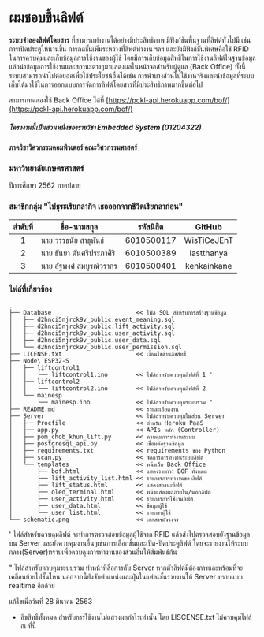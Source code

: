 # ผมชอบขึ้นลิฟต์
  **ระบบจำลองลิฟต์โดยสาร** ที่สามารถทำงานได้อย่างมีประสิทธิภาพ มีฟังก์ชันพื้นฐานที่ลิฟต์ทั่วไปมี เช่น การเปิดประตูให้นานขึ้น การกดชั้นเพิ่มระหว่างที่ลิฟต์ทำงาน ฯลฯ และยังมีฟังก์ชันพิเศษคือใช้ RFID ในการควบคุมและเก็บข้อมูลการใช้งานของผู้ใช้ โดยมีการเก็บข้อมูลสิทธิในการใช้งานลิฟต์ในฐานข้อมูล แล้วนำข้อมูลการใช้งานและสถานะต่างๆมาแสดงผลในหน้าจอสำหรับผู้ดูแล (Back Office) ทั้งนี้ระบบสามารถนำไปต่อยอดเพื่อใช้ประโยชน์อื่นได้เช่น การนำบางส่วนไปใช้งานจริงและนำข้อมูลที่ระบบเก็บได้มาใช้ในการออกแบบการจัดการลิฟต์โดยสารที่มีประสิทธิภาพมากขึ้นต่อไป

  สามารถทดลองใช้ Back Office ได้ที่ [https://pckl-api.herokuapp.com/bof/](https://pckl-api.herokuapp.com/bof/)




##### โครงงานนี้เป็นส่วนหนึ่งของรายวิชา Embedded System (01204322)
#### ภาควิชาวิศวกรรมคอมพิวเตอร์ คณะวิศวกรรมศาสตร์
### มหาวิทยาลัยเกษตรศาสตร์
ปีการศึกษา 2562 ภาคปลาย

### สมาชิกกลุ่ม "ไปธุระเรียกลากิจ เธอออกจากชีวิตเรียกลาก่อน"
ลำดับที่ | ชื่อ-นามสกุล | รหัสนิสิต | GitHub
:---:|---|---|:------:
1|นาย วรรธนัย สาธุพันธ์ | 6010500117 | WisTiCeJEnT |
2|นาย ธันยา ตันศรีประภาศิริ | 6010500389 | lastthanya |
3|นาย อัฐพงศ์ สมบูรณ์วรากร | 6010500401 | kenkainkane |

### ไฟล์ที่เกี่ยวข้อง
    .
    ├── Database                        << ไฟล์ SQL สำหรับการสร้างฐานข้อมูล
    │   ├── d2hnci5njrck9v_public.event_meaning.sql
    │   ├── d2hnci5njrck9v_public.lift_activity.sql
    │   ├── d2hnci5njrck9v_public.user_activity.sql
    │   ├── d2hnci5njrck9v_public.user_data.sql
    │   └── d2hnci5njrck9v_public.user_permission.sql
    ├── LICENSE.txt                     << เงื่อนไขด้านลิขสิทธิ์
    ├── Node\ ESP32-S
    │   ├── liftcontrol1
    │   │   └── liftcontrol1.ino        << ไฟล์สำหรับควบคุมลิฟต์ที่ 1 '
    │   ├── liftcontrol2
    │   │   └── liftcontrol2.ino        << ไฟล์สำหรับควบคุมลิฟต์ที่ 2
    │   └── mainesp
    │       └── mainesp.ino             << ไฟล์สำหรับควบคุมระบบรวม "
    ├── README.md                       << รายละเอียดงาน
    ├── Server                          << ไฟล์สำหรับควบคุมในส่วน Server
    │   ├── Procfile                    << สำหรับ Heroku PaaS
    │   ├── app.py                      << APIs หลัก (Controller)
    │   ├── pom_chob_khun_lift.py       << ควบคุมการทำงานระบบ
    │   ├── postgresql_api.py           << เชื่อมต่อฐานข้อมูล
    │   ├── requirements.txt            << requirements ของ Python
    │   ├── scan.py                     << จัดการการทำงานระบบลิฟต์
    │   └── templates                   << หน้าเว็บ Back Office
    │       ├── bof.html                << แสดงรายการ BOF ทั้งหมด
    │       ├── lift_activity_list.html << รายการการทำงานของลิฟต์
    │       ├── lift_status.html        << แสดงสถานะลิฟต์
    │       ├── oled_terminal.html      << หน้าแสดงผลภายใน/นอกลิฟต์
    │       ├── user_activity.html      << รายการการใช้งานลิฟต์
    │       ├── user_data.html          << ข้อมูลผู้ใช้
    │       └── user_list.html          << รายการผู้ใช้
    └── schematic.png                   << เอกสารผังวงจร

' ไฟล์สำหรับควบคุมลิฟต์ จะทำการตรวจสอบข้อมูลผู้ใช้จาก RFID แล้วส่งไปตรวจสอบยังฐานข้อมูลบน Server และยังควบคุมงานอื่นๆเช่นการเลือกชั้นและเปิด-ปิดประตูลิฟต์ โดยจะรายงานให้ระบบกลาง(Server)ทราบเพื่อควบคุมการทำงานของส่วนอื่นให้สัมพันธ์กัน

" ไฟล์สำหรับควบคุมระบบรวม ทำหน้าที่สื่อการกับ Server หากตัวลิฟต์มีต้องการและพร้อมที่จะเคลื่อนย้ายไปชั้นไหน นอกจากนี้ยังจับตำแหน่งและปุ่มในแต่ละชั้นรายงานให้ Server ทราบแบบ realtime อีกด้วย

แก้ไขเมื่อวันที่ 28 มีนาคม 2563

* ลิขสิทธิ์ทั้งหมด สำหรับการใช้งานไม่แสวงผลกำไรเท่านั้น โดย LISCENSE.txt ไม่ควบคุมไฟล์ ณ ที่นี้
